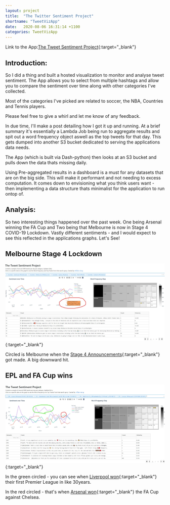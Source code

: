 ```yaml
---
layout: project
title:  "The Twitter Sentiment Project"
shortname: "TweetVizApp"
date:   2020-08-06 16:31:14 +1100
categories: TweetVizApp
---
```

<link rel="canonical" href="{{ site.url }}{{ page.url | replace:'index.html',''}}">


Link to the App:[The Tweet Sentiment Project](https://tweetviz.iamwilliamj.com/){:target="_blank"}

## Introduction:
So I did a thing and built a hosted visualization to monitor and analyse tweet sentiment. The App allows you to select from multiple hashtags and allow you to compare the sentiment over time along with other categories I've collected. 

Most of the categories I've picked are related to soccer, the NBA, Countries and Tennis players.

Please feel free to give a whirl and let me know of any feedback.

In due time, I'll make a post detailing how I got it up and running. At a brief summary it's essentially a Lambda Job being run to aggregate results and spit out a word frequency object aswell as the top tweets for that day. This gets dumped into another S3 bucket dedicated to serving the applications data needs.

The App (which is built via Dash-python) then looks at an S3 bucket and pulls down the data thats missing daily.

Using Pre-aggregated results in a dashboard is a must for any datasets that are on the big side. This will make it performant and not needing to excess computation. It comes down to envisioning what you think users want - then implementing a data structure thats minimalist for the application to run ontop of.

## Analysis:
So two interesting things happened over the past week. One being Arsenal winning the FA Cup and Two being that Melbourne is now in Stage 4 COVID-19 Lockdown. Vastly different sentiments - and I would expect to see this reflected in the applications graphs.
Let's See!

## Melbourne Stage 4 Lockdown
[![](/assets/projects/TweetVizApp/MelbourneStage4Example.JPG)](/assets/projects/TweetVizApp/MelbourneStage4Example.JPG){:target="_blank"}

Circled is Melbourne when the [Stage 4 Announcements](https://www.abc.net.au/news/2020-08-05/melbourne-stage-4-coronavirus-restrictions-vs-world/12518376){:target="_blank"} got made. A big downward hit.

## EPL and FA Cup wins
[![](/assets/projects/TweetVizApp/EPLExample.JPG)](/assets/projects/TweetVizApp/EPLExample.JPG){:target="_blank"}

In the green circled - you can see when [Liverpool won](https://www.youtube.com/watch?v=UAixsyx70AM){:target="_blank"} their first Premier League in like 30years. 

In the red circled - that's when [Arsenal won](https://www.youtube.com/watch?v=1B6Fy6sLt-0){:target="_blank"} the FA Cup against Chelsea.

